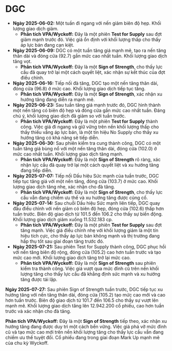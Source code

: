 # DGC

- **Ngày 2025-06-02:** Một tuần đi ngang với nến giảm biên độ hẹp. Khối lượng giao dịch giảm.
    - **Phân tích VPA/Wyckoff:** Đây là một phiên **Test for Supply** sau đợt giảm mạnh trước đó. Việc giá ổn định với khối lượng thấp cho thấy áp lực bán đang cạn kiệt.
- **Ngày 2025-06-09:** DGC có một tuần tăng giá mạnh mẽ, tạo ra nến tăng thân dài và đóng cửa (92.7) gần mức cao nhất tuần. Khối lượng giao dịch tăng vọt.
    - **Phân tích VPA/Wyckoff:** Đây là một **Sign of Strength**, cho thấy lực cầu đã quay trở lại một cách quyết liệt, xác nhận sự kết thúc của đợt điều chỉnh.
- **Ngày 2025-06-16:** Tiếp nối đà tăng, DGC tạo một nến tăng thân dài, đóng cửa (96.8) ở mức cao. Khối lượng giao dịch tiếp tục tăng.
    - **Phân tích VPA/Wyckoff:** Đây là một **Sign of Strength**, xác nhận xu hướng tăng đang diễn ra mạnh mẽ.
- **Ngày 2025-06-23:** Sau tuần tăng giá mạnh trước đó, DGC hình thành một nến tăng có biên độ hẹp và đóng cửa gần mức cao nhất tuần. Đáng chú ý, khối lượng giao dịch đã giảm so với tuần trước.
    - **Phân tích VPA/Wyckoff:** Đây là một phiên **Test for Supply** thành công. Việc giá đi ngang và giữ vững trên nền khối lượng thấp cho thấy thiếu vắng áp lực bán, là một tín hiệu No Supply cho thấy xu hướng tăng có khả năng sẽ tiếp diễn.
- **Ngày 2025-06-30:** Sau phiên kiểm tra cung thành công, DGC có một tuần tăng giá bùng nổ với một nến tăng thân dài, đóng cửa (102.0) ở mức cao nhất tuần. Khối lượng giao dịch tăng mạnh.
    - **Phân tích VPA/Wyckoff:** Đây là một **Sign of Strength** rõ ràng, xác nhận lực cầu đã quay trở lại một cách quyết liệt và xu hướng tăng đang tiếp diễn.
- **Ngày 2025-07-07:** Tiếp nối Dấu hiệu Sức mạnh của tuần trước, DGC tiếp tục tăng giá với một nến tăng, đóng cửa (103.7) ở mức cao. Khối lượng giao dịch tăng nhẹ, xác nhận cho đà tăng.
    - **Phân tích VPA/Wyckoff:** Đây là một **Sign of Strength**, cho thấy lực cầu vẫn đang chiếm ưu thế và xu hướng tăng được củng cố.
- **Ngày 2025-07-14:** Sau chuỗi Dấu hiệu Sức mạnh liên tiếp, DGC quay đầu điều chỉnh với nến giảm có biên độ hẹp, đóng cửa (102.6) thấp hơn tuần trước. Biên độ giao dịch từ 101.5 đến 106.2 cho thấy sự biến động. Khối lượng giao dịch giảm xuống 11.532.183 cp.
    - **Phân tích VPA/Wyckoff:** Đây là một phiên **Test for Supply** sau đợt tăng mạnh. Việc giá điều chỉnh nhẹ với khối lượng giảm là một tín hiệu tích cực, cho thấy áp lực bán không mạnh và thị trường đang hấp thụ tốt sau giai đoạn tăng trước đó.
- **Ngày 2025-07-21:** Sau phiên Test for Supply thành công, DGC phục hồi với nến tăng biên độ rộng, đóng cửa (105.2) cao hơn tuần trước và tạo mức cao mới. Khối lượng giao dịch tăng trở lại mức cao.
    - **Phân tích VPA/Wyckoff:** Đây là một **Sign of Strength** sau phiên kiểm tra thành công. Việc giá vượt qua mức đỉnh cũ trên nền khối lượng tăng cho thấy lực cầu đã khẳng định sức mạnh và xu hướng tăng được tái lập.


**Ngày 2025-07-27:** Sau phiên Sign of Strength tuần trước, DGC tiếp tục xu hướng tăng với nến tăng thân dài, đóng cửa (105.2) tạo mức cao mới và cao hơn tuần trước. Biên độ giao dịch từ 101.7 đến 106.5 cho thấy sự vượt lên mạnh mẽ. Khối lượng giao dịch tăng lên 12.942.200 cổ phiếu, cao hơn tuần trước và xác nhận cho đà tăng.

**Phân tích VPA/Wyckoff:** Đây là một **Sign of Strength** tiếp theo, xác nhận xu hướng tăng đang được duy trì một cách bền vững. Việc giá phá vỡ mức đỉnh cũ và tạo mức cao mới trên nền khối lượng tăng cho thấy lực cầu vẫn đang chiếm ưu thế tuyệt đối. Cổ phiếu đang trong giai đoạn Mark Up mạnh mẽ của chu kỳ Wyckoff.

